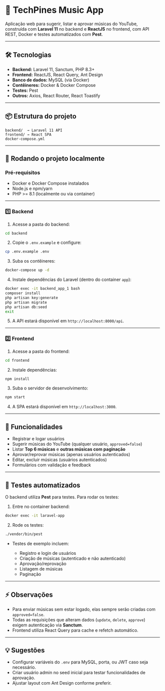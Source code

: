 # 🎵 TechPines Music App

Aplicação web para sugerir, listar e aprovar músicas do YouTube, construída com **Laravel 11** no backend e **ReactJS** no frontend, com API REST, Docker e testes automatizados com **Pest**.

---

## 🛠️ Tecnologias

* **Backend:** Laravel 11, Sanctum, PHP 8.3+
* **Frontend:** ReactJS, React Query, Ant Design
* **Banco de dados:** MySQL (via Docker)
* **Contêineres:** Docker & Docker Compose
* **Testes:** Pest
* **Outros:** Axios, React Router, React Toastify

---

## 📦 Estrutura do projeto

```
backend/  → Laravel 11 API
frontend/ → React SPA
docker-compose.yml
```

---

## 🚀 Rodando o projeto localmente

### Pré-requisitos

* Docker e Docker Compose instalados
* Node.js e npm/yarn
* PHP >= 8.1 (localmente ou via container)

---

### 1️⃣ Backend

1. Acesse a pasta do backend:

```bash
cd backend
```

2. Copie o `.env.example` e configure:

```bash
cp .env.example .env
```

3. Suba os contêineres:

```bash
docker-compose up -d
```

4. Instale dependências do Laravel (dentro do container `app`):

```bash
docker exec -it backend_app_1 bash
composer install
php artisan key:generate
php artisan migrate
php artisan db:seed
exit
```

5. A API estará disponível em `http://localhost:8000/api`.

---

### 2️⃣ Frontend

1. Acesse a pasta do frontend:

```bash
cd frontend
```

2. Instale dependências:

```bash
npm install
```

3. Suba o servidor de desenvolvimento:

```bash
npm start
```

4. A SPA estará disponível em `http://localhost:3000`.

---

## 🔑 Funcionalidades

* Registrar e logar usuários
* Sugerir músicas do YouTube (qualquer usuário, `approved=false`)
* Listar **Top 6 músicas** e **outras músicas com paginação**
* Aprovar/reprovar músicas (apenas usuários autenticados)
* Editar, excluir músicas (usuários autenticados)
* Formulários com validação e feedback

---

## 🧪 Testes automatizados

O backend utiliza **Pest** para testes. Para rodar os testes:

1. Entre no container backend:

```bash
docker exec -it laravel-app
```

2. Rode os testes:

```bash
./vendor/bin/pest
```

* Testes de exemplo incluem:

  * Registro e login de usuários
  * Criação de músicas (autenticado e não autenticado)
  * Aprovação/reprovação
  * Listagem de músicas
  * Paginação

---

## ⚡ Observações

* Para enviar músicas sem estar logado, elas sempre serão criadas com `approved=false`.
* Todas as requisições que alteram dados (`update`, `delete`, `approve`) exigem autenticação via **Sanctum**.
* Frontend utiliza React Query para cache e refetch automático.

---

## 💡 Sugestões

* Configurar variáveis do `.env` para MySQL, porta, ou JWT caso seja necessário.
* Criar usuário admin no seed inicial para testar funcionalidades de aprovação.
* Ajustar layout com Ant Design conforme preferir.
